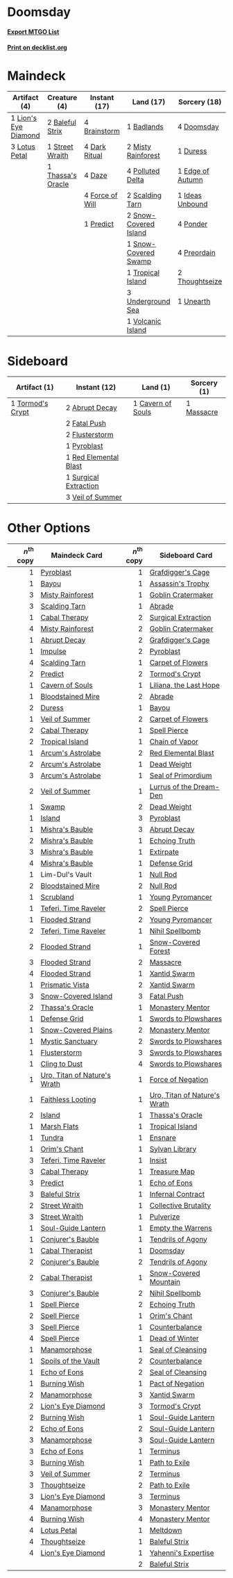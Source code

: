 # Doomsday

#### [Export MTGO List](../collection/Doomsday/Doomsday.txt)
#### [Print on decklist.org](http://decklist.org/?deckmain=1%09Badlands%0A2%09Baleful%20Strix%0A4%09Brainstorm%0A4%09Dark%20Ritual%0A4%09Daze%0A4%09Doomsday%0A1%09Duress%0A1%09Edge%20of%20Autumn%0A4%09Force%20of%20Will%0A1%09Ideas%20Unbound%0A1%09Lion's%20Eye%20Diamond%0A3%09Lotus%20Petal%0A2%09Misty%20Rainforest%0A4%09Polluted%20Delta%0A4%09Ponder%0A1%09Predict%0A4%09Preordain%0A2%09Scalding%20Tarn%0A2%09Snow-Covered%20Island%0A1%09Snow-Covered%20Swamp%0A1%09Street%20Wraith%0A1%09Thassa's%20Oracle%0A2%09Thoughtseize%0A1%09Tropical%20Island%0A3%09Underground%20Sea%0A1%09Unearth%0A1%09Volcanic%20Island&deckside=2%09Abrupt%20Decay%0A1%09Cavern%20of%20Souls%0A2%09Fatal%20Push%0A2%09Flusterstorm%0A1%09Massacre%0A1%09Pyroblast%0A1%09Red%20Elemental%20Blast%0A1%09Surgical%20Extraction%0A1%09Tormod's%20Crypt%0A3%09Veil%20of%20Summer)
# Maindeck

|                                        Artifact (4)                                         |                                        Creature (4)                                        |                                      Instant (17)                                      |                                           Land (17)                                            |                                       Sorcery (18)                                        |
|---------------------------------------------------------------------------------------------|--------------------------------------------------------------------------------------------|----------------------------------------------------------------------------------------|------------------------------------------------------------------------------------------------|-------------------------------------------------------------------------------------------|
|1 [Lion's Eye Diamond](http://gatherer.wizards.com/Pages/Card/Details.aspx?multiverseid=3255)|2 [Baleful Strix](http://gatherer.wizards.com/Pages/Card/Details.aspx?multiverseid=376260)  |4 [Brainstorm](http://gatherer.wizards.com/Pages/Card/Details.aspx?multiverseid=3897)   |1 [Badlands](http://gatherer.wizards.com/Pages/Card/Details.aspx?multiverseid=878)              |4 [Doomsday](http://gatherer.wizards.com/Pages/Card/Details.aspx?multiverseid=15397)       |
|3 [Lotus Petal](http://gatherer.wizards.com/Pages/Card/Details.aspx?multiverseid=420602)     |1 [Street Wraith](http://gatherer.wizards.com/Pages/Card/Details.aspx?multiverseid=442097)  |4 [Dark Ritual](http://gatherer.wizards.com/Pages/Card/Details.aspx?multiverseid=651)   |2 [Misty Rainforest](http://gatherer.wizards.com/Pages/Card/Details.aspx?multiverseid=405102)   |1 [Duress](http://gatherer.wizards.com/Pages/Card/Details.aspx?multiverseid=14557)         |
|                                                                                             |1 [Thassa's Oracle](http://gatherer.wizards.com/Pages/Card/Details.aspx?multiverseid=476324)|4 [Daze](http://gatherer.wizards.com/Pages/Card/Details.aspx?multiverseid=189255)       |4 [Polluted Delta](http://gatherer.wizards.com/Pages/Card/Details.aspx?multiverseid=405104)     |1 [Edge of Autumn](http://gatherer.wizards.com/Pages/Card/Details.aspx?multiverseid=243442)|
|                                                                                             |                                                                                            |4 [Force of Will](http://gatherer.wizards.com/Pages/Card/Details.aspx?multiverseid=3107)|2 [Scalding Tarn](http://gatherer.wizards.com/Pages/Card/Details.aspx?multiverseid=405107)      |1 [Ideas Unbound](http://gatherer.wizards.com/Pages/Card/Details.aspx?multiverseid=88789)  |
|                                                                                             |                                                                                            |1 [Predict](http://gatherer.wizards.com/Pages/Card/Details.aspx?multiverseid=451053)    |2 [Snow-Covered Island](http://gatherer.wizards.com/Pages/Card/Details.aspx?multiverseid=121130)|4 [Ponder](http://gatherer.wizards.com/Pages/Card/Details.aspx?multiverseid=451051)        |
|                                                                                             |                                                                                            |                                                                                        |1 [Snow-Covered Swamp](http://gatherer.wizards.com/Pages/Card/Details.aspx?multiverseid=121256) |4 [Preordain](http://gatherer.wizards.com/Pages/Card/Details.aspx?multiverseid=405347)     |
|                                                                                             |                                                                                            |                                                                                        |1 [Tropical Island](http://gatherer.wizards.com/Pages/Card/Details.aspx?multiverseid=884)       |2 [Thoughtseize](http://gatherer.wizards.com/Pages/Card/Details.aspx?multiverseid=438676)  |
|                                                                                             |                                                                                            |                                                                                        |3 [Underground Sea](http://gatherer.wizards.com/Pages/Card/Details.aspx?multiverseid=886)       |1 [Unearth](http://gatherer.wizards.com/Pages/Card/Details.aspx?multiverseid=442102)       |
|                                                                                             |                                                                                            |                                                                                        |1 [Volcanic Island](http://gatherer.wizards.com/Pages/Card/Details.aspx?multiverseid=887)       |                                                                                           |


# Sideboard

|                                       Artifact (1)                                        |                                          Instant (12)                                          |                                          Land (1)                                          |                                    Sorcery (1)                                     |
|-------------------------------------------------------------------------------------------|------------------------------------------------------------------------------------------------|--------------------------------------------------------------------------------------------|------------------------------------------------------------------------------------|
|1 [Tormod's Crypt](http://gatherer.wizards.com/Pages/Card/Details.aspx?multiverseid=389723)|2 [Abrupt Decay](http://gatherer.wizards.com/Pages/Card/Details.aspx?multiverseid=456061)       |1 [Cavern of Souls](http://gatherer.wizards.com/Pages/Card/Details.aspx?multiverseid=278058)|1 [Massacre](http://gatherer.wizards.com/Pages/Card/Details.aspx?multiverseid=21324)|
|                                                                                           |2 [Fatal Push](http://gatherer.wizards.com/Pages/Card/Details.aspx?multiverseid=423724)         |                                                                                            |                                                                                    |
|                                                                                           |2 [Flusterstorm](http://gatherer.wizards.com/Pages/Card/Details.aspx?multiverseid=228255)       |                                                                                            |                                                                                    |
|                                                                                           |1 [Pyroblast](http://gatherer.wizards.com/Pages/Card/Details.aspx?multiverseid=4083)            |                                                                                            |                                                                                    |
|                                                                                           |1 [Red Elemental Blast](http://gatherer.wizards.com/Pages/Card/Details.aspx?multiverseid=814)   |                                                                                            |                                                                                    |
|                                                                                           |1 [Surgical Extraction](http://gatherer.wizards.com/Pages/Card/Details.aspx?multiverseid=397706)|                                                                                            |                                                                                    |
|                                                                                           |3 [Veil of Summer](http://gatherer.wizards.com/Pages/Card/Details.aspx?multiverseid=466952)     |                                                                                            |                                                                                    |


# Other Options

|*n*<sup>th</sup> copy|                                             Maindeck Card                                             |*n*<sup>th</sup> copy|                                            Sideboard Card                                             |
|--------------------:|-------------------------------------------------------------------------------------------------------|--------------------:|-------------------------------------------------------------------------------------------------------|
|                    1|[Pyroblast](http://gatherer.wizards.com/Pages/Card/Details.aspx?multiverseid=4083)                     |                    1|[Grafdigger's Cage](http://gatherer.wizards.com/Pages/Card/Details.aspx?multiverseid=278452)           |
|                    1|[Bayou](http://gatherer.wizards.com/Pages/Card/Details.aspx?multiverseid=879)                          |                    1|[Assassin's Trophy](http://gatherer.wizards.com/Pages/Card/Details.aspx?multiverseid=452902)           |
|                    3|[Misty Rainforest](http://gatherer.wizards.com/Pages/Card/Details.aspx?multiverseid=405102)            |                    1|[Goblin Cratermaker](http://gatherer.wizards.com/Pages/Card/Details.aspx?multiverseid=452853)          |
|                    3|[Scalding Tarn](http://gatherer.wizards.com/Pages/Card/Details.aspx?multiverseid=405107)               |                    1|[Abrade](http://gatherer.wizards.com/Pages/Card/Details.aspx?multiverseid=430772)                      |
|                    1|[Cabal Therapy](http://gatherer.wizards.com/Pages/Card/Details.aspx?multiverseid=413625)               |                    2|[Surgical Extraction](http://gatherer.wizards.com/Pages/Card/Details.aspx?multiverseid=397706)         |
|                    4|[Misty Rainforest](http://gatherer.wizards.com/Pages/Card/Details.aspx?multiverseid=405102)            |                    2|[Goblin Cratermaker](http://gatherer.wizards.com/Pages/Card/Details.aspx?multiverseid=452853)          |
|                    1|[Abrupt Decay](http://gatherer.wizards.com/Pages/Card/Details.aspx?multiverseid=456061)                |                    2|[Grafdigger's Cage](http://gatherer.wizards.com/Pages/Card/Details.aspx?multiverseid=278452)           |
|                    1|[Impulse](http://gatherer.wizards.com/Pages/Card/Details.aspx?multiverseid=446087)                     |                    2|[Pyroblast](http://gatherer.wizards.com/Pages/Card/Details.aspx?multiverseid=4083)                     |
|                    4|[Scalding Tarn](http://gatherer.wizards.com/Pages/Card/Details.aspx?multiverseid=405107)               |                    1|[Carpet of Flowers](http://gatherer.wizards.com/Pages/Card/Details.aspx?multiverseid=5858)             |
|                    2|[Predict](http://gatherer.wizards.com/Pages/Card/Details.aspx?multiverseid=451053)                     |                    2|[Tormod's Crypt](http://gatherer.wizards.com/Pages/Card/Details.aspx?multiverseid=389723)              |
|                    1|[Cavern of Souls](http://gatherer.wizards.com/Pages/Card/Details.aspx?multiverseid=278058)             |                    1|[Liliana, the Last Hope](http://gatherer.wizards.com/Pages/Card/Details.aspx?multiverseid=414388)      |
|                    1|[Bloodstained Mire](http://gatherer.wizards.com/Pages/Card/Details.aspx?multiverseid=405094)           |                    2|[Abrade](http://gatherer.wizards.com/Pages/Card/Details.aspx?multiverseid=430772)                      |
|                    2|[Duress](http://gatherer.wizards.com/Pages/Card/Details.aspx?multiverseid=14557)                       |                    1|[Bayou](http://gatherer.wizards.com/Pages/Card/Details.aspx?multiverseid=879)                          |
|                    1|[Veil of Summer](http://gatherer.wizards.com/Pages/Card/Details.aspx?multiverseid=466952)              |                    2|[Carpet of Flowers](http://gatherer.wizards.com/Pages/Card/Details.aspx?multiverseid=5858)             |
|                    2|[Cabal Therapy](http://gatherer.wizards.com/Pages/Card/Details.aspx?multiverseid=413625)               |                    1|[Spell Pierce](http://gatherer.wizards.com/Pages/Card/Details.aspx?multiverseid=425876)                |
|                    2|[Tropical Island](http://gatherer.wizards.com/Pages/Card/Details.aspx?multiverseid=884)                |                    1|[Chain of Vapor](http://gatherer.wizards.com/Pages/Card/Details.aspx?multiverseid=420701)              |
|                    1|[Arcum's Astrolabe](http://gatherer.wizards.com/Pages/Card/Details.aspx?multiverseid=464169)           |                    2|[Red Elemental Blast](http://gatherer.wizards.com/Pages/Card/Details.aspx?multiverseid=814)            |
|                    2|[Arcum's Astrolabe](http://gatherer.wizards.com/Pages/Card/Details.aspx?multiverseid=464169)           |                    1|[Dead Weight](http://gatherer.wizards.com/Pages/Card/Details.aspx?multiverseid=452817)                 |
|                    3|[Arcum's Astrolabe](http://gatherer.wizards.com/Pages/Card/Details.aspx?multiverseid=464169)           |                    1|[Seal of Primordium](http://gatherer.wizards.com/Pages/Card/Details.aspx?multiverseid=425960)          |
|                    2|[Veil of Summer](http://gatherer.wizards.com/Pages/Card/Details.aspx?multiverseid=466952)              |                    1|[Lurrus of the Dream-Den](http://gatherer.wizards.com/Pages/Card/Details.aspx?multiverseid=479746)     |
|                    1|[Swamp](http://gatherer.wizards.com/Pages/Card/Details.aspx?multiverseid=439858)                       |                    2|[Dead Weight](http://gatherer.wizards.com/Pages/Card/Details.aspx?multiverseid=452817)                 |
|                    1|[Island](http://gatherer.wizards.com/Pages/Card/Details.aspx?multiverseid=439857)                      |                    3|[Pyroblast](http://gatherer.wizards.com/Pages/Card/Details.aspx?multiverseid=4083)                     |
|                    1|[Mishra's Bauble](http://gatherer.wizards.com/Pages/Card/Details.aspx?multiverseid=122122)             |                    3|[Abrupt Decay](http://gatherer.wizards.com/Pages/Card/Details.aspx?multiverseid=456061)                |
|                    2|[Mishra's Bauble](http://gatherer.wizards.com/Pages/Card/Details.aspx?multiverseid=122122)             |                    1|[Echoing Truth](http://gatherer.wizards.com/Pages/Card/Details.aspx?multiverseid=405212)               |
|                    3|[Mishra's Bauble](http://gatherer.wizards.com/Pages/Card/Details.aspx?multiverseid=122122)             |                    1|[Extirpate](http://gatherer.wizards.com/Pages/Card/Details.aspx?multiverseid=370384)                   |
|                    4|[Mishra's Bauble](http://gatherer.wizards.com/Pages/Card/Details.aspx?multiverseid=122122)             |                    1|[Defense Grid](http://gatherer.wizards.com/Pages/Card/Details.aspx?multiverseid=45481)                 |
|                    1|Lim-Dul's Vault                                                                                        |                    1|[Null Rod](http://gatherer.wizards.com/Pages/Card/Details.aspx?multiverseid=383034)                    |
|                    2|[Bloodstained Mire](http://gatherer.wizards.com/Pages/Card/Details.aspx?multiverseid=405094)           |                    2|[Null Rod](http://gatherer.wizards.com/Pages/Card/Details.aspx?multiverseid=383034)                    |
|                    1|[Scrubland](http://gatherer.wizards.com/Pages/Card/Details.aspx?multiverseid=882)                      |                    1|[Young Pyromancer](http://gatherer.wizards.com/Pages/Card/Details.aspx?multiverseid=426592)            |
|                    1|[Teferi, Time Raveler](http://gatherer.wizards.com/Pages/Card/Details.aspx?multiverseid=461148)        |                    2|[Spell Pierce](http://gatherer.wizards.com/Pages/Card/Details.aspx?multiverseid=425876)                |
|                    1|[Flooded Strand](http://gatherer.wizards.com/Pages/Card/Details.aspx?multiverseid=405098)              |                    2|[Young Pyromancer](http://gatherer.wizards.com/Pages/Card/Details.aspx?multiverseid=426592)            |
|                    2|[Teferi, Time Raveler](http://gatherer.wizards.com/Pages/Card/Details.aspx?multiverseid=461148)        |                    1|[Nihil Spellbomb](http://gatherer.wizards.com/Pages/Card/Details.aspx?multiverseid=442215)             |
|                    2|[Flooded Strand](http://gatherer.wizards.com/Pages/Card/Details.aspx?multiverseid=405098)              |                    1|[Snow-Covered Forest](http://gatherer.wizards.com/Pages/Card/Details.aspx?multiverseid=121192)         |
|                    3|[Flooded Strand](http://gatherer.wizards.com/Pages/Card/Details.aspx?multiverseid=405098)              |                    2|[Massacre](http://gatherer.wizards.com/Pages/Card/Details.aspx?multiverseid=21324)                     |
|                    4|[Flooded Strand](http://gatherer.wizards.com/Pages/Card/Details.aspx?multiverseid=405098)              |                    1|[Xantid Swarm](http://gatherer.wizards.com/Pages/Card/Details.aspx?multiverseid=413735)                |
|                    1|[Prismatic Vista](http://gatherer.wizards.com/Pages/Card/Details.aspx?multiverseid=464193)             |                    2|[Xantid Swarm](http://gatherer.wizards.com/Pages/Card/Details.aspx?multiverseid=413735)                |
|                    3|[Snow-Covered Island](http://gatherer.wizards.com/Pages/Card/Details.aspx?multiverseid=121130)         |                    3|[Fatal Push](http://gatherer.wizards.com/Pages/Card/Details.aspx?multiverseid=423724)                  |
|                    2|[Thassa's Oracle](http://gatherer.wizards.com/Pages/Card/Details.aspx?multiverseid=476324)             |                    1|[Monastery Mentor](http://gatherer.wizards.com/Pages/Card/Details.aspx?multiverseid=391883)            |
|                    1|[Defense Grid](http://gatherer.wizards.com/Pages/Card/Details.aspx?multiverseid=45481)                 |                    1|[Swords to Plowshares](http://gatherer.wizards.com/Pages/Card/Details.aspx?multiverseid=869)           |
|                    1|[Snow-Covered Plains](http://gatherer.wizards.com/Pages/Card/Details.aspx?multiverseid=121267)         |                    2|[Monastery Mentor](http://gatherer.wizards.com/Pages/Card/Details.aspx?multiverseid=391883)            |
|                    1|[Mystic Sanctuary](http://gatherer.wizards.com/Pages/Card/Details.aspx?multiverseid=473209)            |                    2|[Swords to Plowshares](http://gatherer.wizards.com/Pages/Card/Details.aspx?multiverseid=869)           |
|                    1|[Flusterstorm](http://gatherer.wizards.com/Pages/Card/Details.aspx?multiverseid=228255)                |                    3|[Swords to Plowshares](http://gatherer.wizards.com/Pages/Card/Details.aspx?multiverseid=869)           |
|                    1|[Cling to Dust](http://gatherer.wizards.com/Pages/Card/Details.aspx?multiverseid=476338)               |                    4|[Swords to Plowshares](http://gatherer.wizards.com/Pages/Card/Details.aspx?multiverseid=869)           |
|                    1|[Uro, Titan of Nature's Wrath](http://gatherer.wizards.com/Pages/Card/Details.aspx?multiverseid=476480)|                    1|[Force of Negation](http://gatherer.wizards.com/Pages/Card/Details.aspx?multiverseid=464001)           |
|                    1|[Faithless Looting](http://gatherer.wizards.com/Pages/Card/Details.aspx?multiverseid=389512)           |                    1|[Uro, Titan of Nature's Wrath](http://gatherer.wizards.com/Pages/Card/Details.aspx?multiverseid=476480)|
|                    2|[Island](http://gatherer.wizards.com/Pages/Card/Details.aspx?multiverseid=439857)                      |                    1|[Thassa's Oracle](http://gatherer.wizards.com/Pages/Card/Details.aspx?multiverseid=476324)             |
|                    1|[Marsh Flats](http://gatherer.wizards.com/Pages/Card/Details.aspx?multiverseid=405101)                 |                    1|[Tropical Island](http://gatherer.wizards.com/Pages/Card/Details.aspx?multiverseid=884)                |
|                    1|[Tundra](http://gatherer.wizards.com/Pages/Card/Details.aspx?multiverseid=885)                         |                    1|[Ensnare](http://gatherer.wizards.com/Pages/Card/Details.aspx?multiverseid=22881)                      |
|                    1|[Orim's Chant](http://gatherer.wizards.com/Pages/Card/Details.aspx?multiverseid=26852)                 |                    1|[Sylvan Library](http://gatherer.wizards.com/Pages/Card/Details.aspx?multiverseid=2240)                |
|                    3|[Teferi, Time Raveler](http://gatherer.wizards.com/Pages/Card/Details.aspx?multiverseid=461148)        |                    1|[Insist](http://gatherer.wizards.com/Pages/Card/Details.aspx?multiverseid=29886)                       |
|                    3|[Cabal Therapy](http://gatherer.wizards.com/Pages/Card/Details.aspx?multiverseid=413625)               |                    1|[Treasure Map](http://gatherer.wizards.com/Pages/Card/Details.aspx?multiverseid=435410)                |
|                    3|[Predict](http://gatherer.wizards.com/Pages/Card/Details.aspx?multiverseid=451053)                     |                    1|[Echo of Eons](http://gatherer.wizards.com/Pages/Card/Details.aspx?multiverseid=463995)                |
|                    3|[Baleful Strix](http://gatherer.wizards.com/Pages/Card/Details.aspx?multiverseid=376260)               |                    1|[Infernal Contract](http://gatherer.wizards.com/Pages/Card/Details.aspx?multiverseid=14604)            |
|                    2|[Street Wraith](http://gatherer.wizards.com/Pages/Card/Details.aspx?multiverseid=442097)               |                    1|[Collective Brutality](http://gatherer.wizards.com/Pages/Card/Details.aspx?multiverseid=414380)        |
|                    3|[Street Wraith](http://gatherer.wizards.com/Pages/Card/Details.aspx?multiverseid=442097)               |                    1|[Pulverize](http://gatherer.wizards.com/Pages/Card/Details.aspx?multiverseid=19724)                    |
|                    1|[Soul-Guide Lantern](http://gatherer.wizards.com/Pages/Card/Details.aspx?multiverseid=476488)          |                    1|[Empty the Warrens](http://gatherer.wizards.com/Pages/Card/Details.aspx?multiverseid=426587)           |
|                    1|[Conjurer's Bauble](http://gatherer.wizards.com/Pages/Card/Details.aspx?multiverseid=50159)            |                    1|[Tendrils of Agony](http://gatherer.wizards.com/Pages/Card/Details.aspx?multiverseid=45842)            |
|                    1|[Cabal Therapist](http://gatherer.wizards.com/Pages/Card/Details.aspx?multiverseid=464029)             |                    1|[Doomsday](http://gatherer.wizards.com/Pages/Card/Details.aspx?multiverseid=15397)                     |
|                    2|[Conjurer's Bauble](http://gatherer.wizards.com/Pages/Card/Details.aspx?multiverseid=50159)            |                    2|[Tendrils of Agony](http://gatherer.wizards.com/Pages/Card/Details.aspx?multiverseid=45842)            |
|                    2|[Cabal Therapist](http://gatherer.wizards.com/Pages/Card/Details.aspx?multiverseid=464029)             |                    1|[Snow-Covered Mountain](http://gatherer.wizards.com/Pages/Card/Details.aspx?multiverseid=121233)       |
|                    3|[Conjurer's Bauble](http://gatherer.wizards.com/Pages/Card/Details.aspx?multiverseid=50159)            |                    2|[Nihil Spellbomb](http://gatherer.wizards.com/Pages/Card/Details.aspx?multiverseid=442215)             |
|                    1|[Spell Pierce](http://gatherer.wizards.com/Pages/Card/Details.aspx?multiverseid=425876)                |                    2|[Echoing Truth](http://gatherer.wizards.com/Pages/Card/Details.aspx?multiverseid=405212)               |
|                    2|[Spell Pierce](http://gatherer.wizards.com/Pages/Card/Details.aspx?multiverseid=425876)                |                    1|[Orim's Chant](http://gatherer.wizards.com/Pages/Card/Details.aspx?multiverseid=26852)                 |
|                    3|[Spell Pierce](http://gatherer.wizards.com/Pages/Card/Details.aspx?multiverseid=425876)                |                    1|[Counterbalance](http://gatherer.wizards.com/Pages/Card/Details.aspx?multiverseid=121159)              |
|                    4|[Spell Pierce](http://gatherer.wizards.com/Pages/Card/Details.aspx?multiverseid=425876)                |                    1|[Dead of Winter](http://gatherer.wizards.com/Pages/Card/Details.aspx?multiverseid=464034)              |
|                    1|[Manamorphose](http://gatherer.wizards.com/Pages/Card/Details.aspx?multiverseid=370568)                |                    1|[Seal of Cleansing](http://gatherer.wizards.com/Pages/Card/Details.aspx?multiverseid=405369)           |
|                    1|[Spoils of the Vault](http://gatherer.wizards.com/Pages/Card/Details.aspx?multiverseid=46572)          |                    2|[Counterbalance](http://gatherer.wizards.com/Pages/Card/Details.aspx?multiverseid=121159)              |
|                    1|[Echo of Eons](http://gatherer.wizards.com/Pages/Card/Details.aspx?multiverseid=463995)                |                    2|[Seal of Cleansing](http://gatherer.wizards.com/Pages/Card/Details.aspx?multiverseid=405369)           |
|                    1|[Burning Wish](http://gatherer.wizards.com/Pages/Card/Details.aspx?multiverseid=416909)                |                    1|[Pact of Negation](http://gatherer.wizards.com/Pages/Card/Details.aspx?multiverseid=442057)            |
|                    2|[Manamorphose](http://gatherer.wizards.com/Pages/Card/Details.aspx?multiverseid=370568)                |                    3|[Xantid Swarm](http://gatherer.wizards.com/Pages/Card/Details.aspx?multiverseid=413735)                |
|                    2|[Lion's Eye Diamond](http://gatherer.wizards.com/Pages/Card/Details.aspx?multiverseid=3255)            |                    3|[Tormod's Crypt](http://gatherer.wizards.com/Pages/Card/Details.aspx?multiverseid=389723)              |
|                    2|[Burning Wish](http://gatherer.wizards.com/Pages/Card/Details.aspx?multiverseid=416909)                |                    1|[Soul-Guide Lantern](http://gatherer.wizards.com/Pages/Card/Details.aspx?multiverseid=476488)          |
|                    2|[Echo of Eons](http://gatherer.wizards.com/Pages/Card/Details.aspx?multiverseid=463995)                |                    2|[Soul-Guide Lantern](http://gatherer.wizards.com/Pages/Card/Details.aspx?multiverseid=476488)          |
|                    3|[Manamorphose](http://gatherer.wizards.com/Pages/Card/Details.aspx?multiverseid=370568)                |                    3|[Soul-Guide Lantern](http://gatherer.wizards.com/Pages/Card/Details.aspx?multiverseid=476488)          |
|                    3|[Echo of Eons](http://gatherer.wizards.com/Pages/Card/Details.aspx?multiverseid=463995)                |                    1|[Terminus](http://gatherer.wizards.com/Pages/Card/Details.aspx?multiverseid=262703)                    |
|                    3|[Burning Wish](http://gatherer.wizards.com/Pages/Card/Details.aspx?multiverseid=416909)                |                    1|[Path to Exile](http://gatherer.wizards.com/Pages/Card/Details.aspx?multiverseid=220511)               |
|                    3|[Veil of Summer](http://gatherer.wizards.com/Pages/Card/Details.aspx?multiverseid=466952)              |                    2|[Terminus](http://gatherer.wizards.com/Pages/Card/Details.aspx?multiverseid=262703)                    |
|                    3|[Thoughtseize](http://gatherer.wizards.com/Pages/Card/Details.aspx?multiverseid=438676)                |                    2|[Path to Exile](http://gatherer.wizards.com/Pages/Card/Details.aspx?multiverseid=220511)               |
|                    3|[Lion's Eye Diamond](http://gatherer.wizards.com/Pages/Card/Details.aspx?multiverseid=3255)            |                    3|[Terminus](http://gatherer.wizards.com/Pages/Card/Details.aspx?multiverseid=262703)                    |
|                    4|[Manamorphose](http://gatherer.wizards.com/Pages/Card/Details.aspx?multiverseid=370568)                |                    3|[Monastery Mentor](http://gatherer.wizards.com/Pages/Card/Details.aspx?multiverseid=391883)            |
|                    4|[Burning Wish](http://gatherer.wizards.com/Pages/Card/Details.aspx?multiverseid=416909)                |                    4|[Monastery Mentor](http://gatherer.wizards.com/Pages/Card/Details.aspx?multiverseid=391883)            |
|                    4|[Lotus Petal](http://gatherer.wizards.com/Pages/Card/Details.aspx?multiverseid=420602)                 |                    1|[Meltdown](http://gatherer.wizards.com/Pages/Card/Details.aspx?multiverseid=10466)                     |
|                    4|[Thoughtseize](http://gatherer.wizards.com/Pages/Card/Details.aspx?multiverseid=438676)                |                    1|[Baleful Strix](http://gatherer.wizards.com/Pages/Card/Details.aspx?multiverseid=376260)               |
|                    4|[Lion's Eye Diamond](http://gatherer.wizards.com/Pages/Card/Details.aspx?multiverseid=3255)            |                    1|[Yahenni's Expertise](http://gatherer.wizards.com/Pages/Card/Details.aspx?multiverseid=423742)         |
|                     |                                                                                                       |                    2|[Baleful Strix](http://gatherer.wizards.com/Pages/Card/Details.aspx?multiverseid=376260)               |

